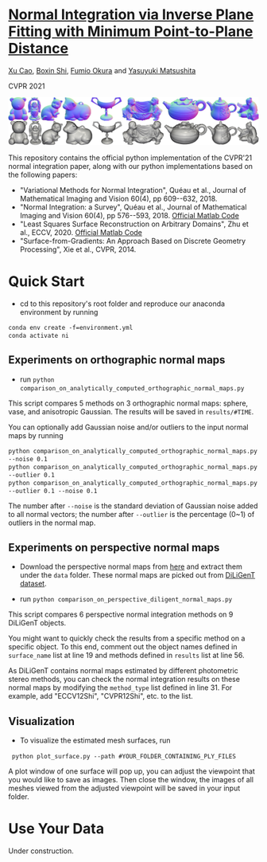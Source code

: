 # [Normal Integration via Inverse Plane Fitting with Minimum Point-to-Plane Distance](https://openaccess.thecvf.com/content/CVPR2021/html/Cao_Normal_Integration_via_Inverse_Plane_Fitting_With_Minimum_Point-to-Plane_Distance_CVPR_2021_paper.html)

[Xu Cao](https://hoshino042.github.io/homepage/), [Boxin Shi](http://alumni.media.mit.edu/~shiboxin/), [Fumio Okura](http://alumni.media.mit.edu/~shiboxin/) and [Yasuyuki Matsushita](http://www-infobiz.ist.osaka-u.ac.jp/en/member/matsushita/)

CVPR 2021

![](teaser.png)

This repository contains the official python implementation of the CVPR'21 normal integration paper, along with our python implementations based on the following papers:
- "Variational Methods for Normal Integration", Quéau et al., Journal of Mathematical Imaging and Vision 60(4), pp 609--632, 2018. 
- "Normal Integration: a Survey", Quéau et al., Journal of Mathematical Imaging and Vision 60(4), pp 576--593, 2018. [Official Matlab Code](https://github.com/yqueau/normal_integration)
- "Least Squares Surface Reconstruction on Arbitrary Domains", Zhu et al., ECCV, 2020. [Official Matlab Code](https://github.com/waps101/LSQSurfaceReconstruction)
- "Surface-from-Gradients: An Approach Based on Discrete Geometry Processing", Xie et al., CVPR, 2014.
# Quick Start 
 - cd to this repository's root folder and reproduce our anaconda environment by running
 
 ```
 conda env create -f=environment.yml 
 conda activate ni
 ```
 
 ## Experiments on orthographic normal maps
 - run ```python comparison_on_analytically_computed_orthographic_normal_maps.py```
 
 This script compares 5 methods on 3 orthographic normal maps: sphere, vase, and anisotropic Gaussian.
 The results will be saved in `results/#TIME`.
 
 You can optionally add Gaussian noise and/or outliers to the input normal maps by running

  ```
  python comparison_on_analytically_computed_orthographic_normal_maps.py --noise 0.1
  python comparison_on_analytically_computed_orthographic_normal_maps.py --outlier 0.1
  python comparison_on_analytically_computed_orthographic_normal_maps.py --outlier 0.1 --noise 0.1
  ```
  The number after `--noise` is the standard deviation of Gaussian noise added to all normal vectors; the number after `--outlier` is the percentage (0~1) of outliers in the normal map.

## Experiments on perspective normal maps
- Download the perspective normal maps from [here](https://drive.google.com/file/d/1LKfgbAgXSZln1p6s3sdJHyVYlG0hzhzo/view?usp=sharing) and extract them under the `data` folder. 
These normal maps are picked out from [DiLiGenT dataset](https://sites.google.com/site/photometricstereodata/single?authuser=0).

- run ```python comparison_on_perspective_diligent_normal_maps.py```

This script compares 6 perspective normal integration methods on 9 DiLiGenT objects. 

You might want to quickly check the results from a specific method on a specific object.
To this end, comment out the object names defined in `surface_name` list at line 19 and methods defined in `results` list at line 56.

As DiLiGenT contains normal maps estimated by different photometric stereo methods, 
you can check the normal integration results on these normal maps by modifying the `method_type` list defined in line 31.
For example, add "ECCV12Shi", "CVPR12Shi", etc. to the list.


## Visualization

- To visualize the estimated mesh surfaces, run

``` python plot_surface.py --path #YOUR_FOLDER_CONTAINING_PLY_FILES```

A plot window of one surface will pop up, you can adjust the viewpoint that you would like to save as images.
Then close the window, the images of all meshes viewed from the adjusted viewpoint will be saved in your input folder. 

# Use Your Data

Under construction.
